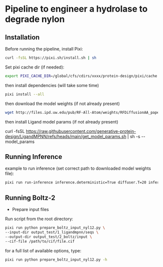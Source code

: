 # Pipeline to engineer a hydrolase to degrade nylon

## Installation

 Before running the pipeline, install Pixi:

```bash
curl -fsSL https://pixi.sh/install.sh | sh
```

Set pixi cache dir (if needed):
```bash
export PIXI_CACHE_DIR=/global/cfs/cdirs/xxxx/protein-design/pixi/cache # on NERSC, use project name
```

then install dependencies (will take some time)

```bash
pixi install --all
```

then download the model weights (if not already present)

```bash
wget http://files.ipd.uw.edu/pub/RF-All-Atom/weights/RFDiffusionAA_paper_weights.pt
```


then install Ligand model params (if not already present)

curl -fsSL https://raw.githubusercontent.com/generative-protein-design/LigandMPNN/refs/heads/main/get_model_params.sh | sh -s -- model_params 


## Running Inference 


example to run inference (set correct path to downloaded model weights file):
```bash
pixi run run-inference inference.deterministic=True diffuser.T=20 inference.output_prefix=output/ligand_only/sample inference.input_pdb=input_test/nyl12_jmp.pdb contigmap.contigs=[\'150-150\'] inference.ligand=LIG inference.num_designs=1 inference.design_startnum=0 inference.ckpt_path=../RFDiffusionAA_paper_weights.pt
```


## Running Boltz-2 

- Prepare input files

Run script from the root directory:

```bash
pixi run python prepare_boltz_input_nyl12.py \
--input-dir output_test/1_ligandmpnn/seqs \
--output-dir output_test/2_boltz/input \
--cif-file /path/to/cif/file.cif
```

for a full list of available options, type:
```bash
pixi run python prepare_boltz_input_nyl12.py -h
```


